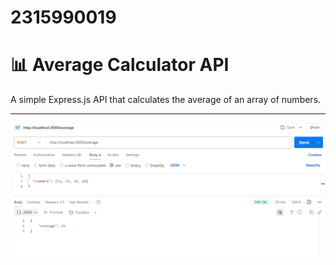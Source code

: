 # 2315990019
 
# 📊 Average Calculator API

A simple Express.js API that calculates the average of an array of numbers.

---

![alt text]({31077DDF-B005-4662-A6ED-FFB0F297CDB7}.png)